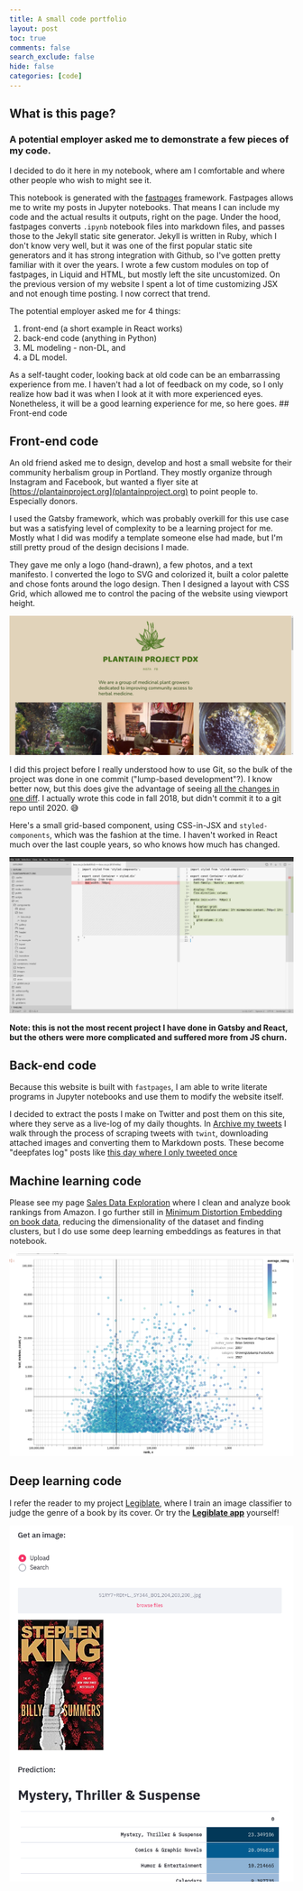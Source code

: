 ```yaml
---
title: A small code portfolio
layout: post
toc: true
comments: false
search_exclude: false
hide: false
categories: [code]
---
```



## What is this page?

### A potential employer asked me to demonstrate a few pieces of my code. 

I decided to do it here in my notebook, where am I comfortable and where other people who wish to might see it.

This notebook is generated with the [fastpages](https://github.com/fastai/fastpages) framework. Fastpages allows me to write my posts in Jupyter notebooks. That means I can include my code and the actual results it outputs, right on the page. Under the hood, fastpages converts `.ipynb` notebook files into markdown files, and passes those to the Jekyll static site generator. Jekyll is written in Ruby, which I don't know very well, but it was one of the first popular static site generators and it has strong integration with Github, so I've gotten pretty familiar with it over the years. I wrote a few custom modules on top of fastpages, in Liquid and HTML, but mostly left the site uncustomized. On the previous version of my website I spent a lot of time customizing JSX and not enough time posting. I now correct that trend.

The potential employer asked me for 4 things:
1) front-end (a short example in React works) 
2) back-end code (anything in Python)
3) ML modeling - non-DL, and 
4) a DL model. 

As a self-taught coder, looking back at old code can be an embarrassing experience from me. I haven't had a lot of feedback on my code, so I only realize how bad it was when I look at it with more experienced eyes. Nonetheless, it will be a good learning experience for me, so here goes. ## Front-end code

## Front-end code

An old friend asked me to design, develop and host a small website for their community herbalism group in Portland. They mostly organize through Instagram and Facebook, but wanted a flyer site at [https://plantainproject.org](plantainproject.org) to point people to. Especially donors.

I used the Gatsby framework, which was probably overkill for this use case but was a satisfying level of complexity to be a learning project for me. Mostly what I did was modify a template someone else had made, but I'm still pretty proud of the design decisions I made. 

They gave me only a logo (hand-drawn), a few photos, and a text manifesto. I converted the logo to SVG and colorized it, built a color palette and chose fonts around the logo design. Then I designed a layout with CSS Grid, which allowed me to control the pacing of the website using viewport height. 

![image of the website](/images/plantainproject-org.png)

I did this project before I really understood how to use Git, so the bulk of the project was done in one commit ("lump-based development"?). I know better now, but this does give the advantage of seeing [all the changes in one diff](https://github.com/deepfates/plantainproject-org/commit/8137e65aa0259114db48c6db52f328d83a19d6b3). I actually wrote this code in fall 2018, but didn't commit it to a git repo until 2020. :sweat_smile: 

Here's a small grid-based component, using CSS-in-JSX and `styled-components`, which was the fashion at the time. I haven't worked in React much over the last couple years, so who knows how much has changed.

![screenshot of a git diff](/images/react-component.png)

**Note: this is not the most recent project I have done in Gatsby and React, but the others were more complicated and suffered more from JS churn.**

## Back-end code

Because this website is built with `fastpages`, I am able to write literate programs in Jupyter notebooks and use them to modify the website itself. 

I decided to extract the posts I make on Twitter and post them on this site, where they serve as a live-log of my daily thoughts. In [Archive my tweets](/code/twitter/2021/08/13/tweet-archive.html) I walk through the process of scraping tweets with `twint`, downloading attached images and converting them to Markdown posts. These become "deepfates log" posts like [this day where I only tweeted once](/tweets/2021/10/10/tweets.html)

## Machine learning code

Please see my page [Sales Data Exploration](/canon/2021/09/08/sales-data-exploration.html) where I clean and analyze book rankings from Amazon. I go further still in [Minimum Distortion Embedding on book data](/canon/2021/09/09/MDE-books.html), reducing the dimensionality of the dataset and finding clusters, but I do use some deep learning embeddings as features in that notebook.

![a graph from the project](/images/reviewcount-salesrank.png)

## Deep learning code

I refer the reader to my project [Legiblate](https://deepfates.com/code/2020/10/12/legiblate.html), where I train an image classifier to judge the genre of a book by its cover. Or try the  **[Legiblate app](http://legiblate.herokuapp.com/)** yourself!

![Legiblate screenshot](/images/legiblate.png)
